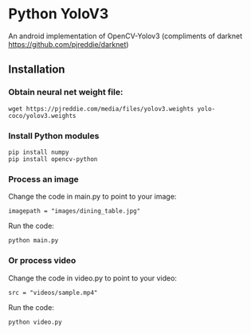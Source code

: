# Python YoloV3

An android implementation of OpenCV-Yolov3 (compliments of darknet https://github.com/pjreddie/darknet)

## Installation

### Obtain neural net weight file:

```
wget https://pjreddie.com/media/files/yolov3.weights yolo-coco/yolov3.weights
```

### Install Python modules

```
pip install numpy
pip install opencv-python
```

### Process an image

Change the code in main.py to point to your image:

```
imagepath = "images/dining_table.jpg"
```

Run the code:

```
python main.py
```

### Or process video

Change the code in video.py to point to your video:

```
src = "videos/sample.mp4"
```

Run the code:

```
python video.py
```
